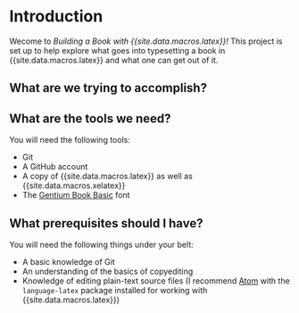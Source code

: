 # Introduction

Wecome to *Building a Book with {{site.data.macros.latex}}!* This project is set up to help explore what goes into typesetting a book in {{site.data.macros.latex}} and what one can get out of it.

## What are we trying to accomplish?

## What are the tools we need?

You will need the following tools:

* Git
* A GitHub account
* A copy of {{site.data.macros.latex}} as well as {{site.data.macros.xelatex}}
* The [Gentium Book Basic](http://software.sil.org/gentium/) font

## What prerequisites should I have?

You will need the following things under your belt:

* A basic knowledge of Git
* An understanding of the basics of copyediting
* Knowledge of editing plain-text source files (I recommend [Atom](https://atom.io) with the `language-latex` package installed for working with {{site.data.macros.latex}})
